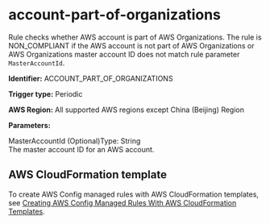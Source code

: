 # account\-part\-of\-organizations<a name="account-part-of-organizations"></a>

Rule checks whether AWS account is part of AWS Organizations\. The rule is NON\_COMPLIANT if the AWS account is not part of AWS Organizations or AWS Organizations master account ID does not match rule parameter `MasterAccountId`\. 

**Identifier:** ACCOUNT\_PART\_OF\_ORGANIZATIONS

**Trigger type:** Periodic

**AWS Region:** All supported AWS regions except China \(Beijing\) Region

**Parameters:**

MasterAccountId \(Optional\)Type: String  
The master account ID for an AWS account\.

## AWS CloudFormation template<a name="w24aac11c29c17b7b3c15"></a>

To create AWS Config managed rules with AWS CloudFormation templates, see [Creating AWS Config Managed Rules With AWS CloudFormation Templates](aws-config-managed-rules-cloudformation-templates.md)\.